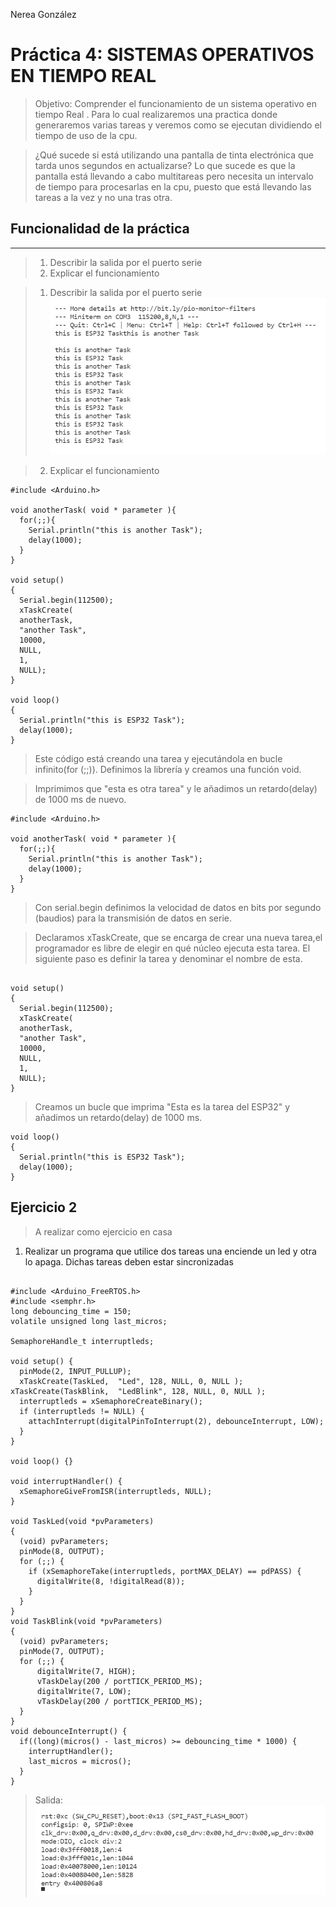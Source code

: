 Nerea González 
# Práctica 4: SISTEMAS OPERATIVOS EN TIEMPO REAL

>Objetivo: Comprender el funcionamiento de un sistema operativo en tiempo
Real . Para lo cual realizaremos una practica donde generaremos varias tareas y veremos como se
ejecutan dividiendo el tiempo de uso de la cpu.

> ¿Qué sucede si está utilizando una pantalla de tinta electrónica que tarda unos segundos en actualizarse? 
Lo que sucede es que la pantalla está llevando a cabo multitareas pero necesita un intervalo de tiempo para procesarlas en la cpu, puesto que está llevando las tareas a la vez y no una tras otra. 
## Funcionalidad de la práctica
---------------------------------
>1. Describir la salida por el puerto serie
>2. Explicar el funcionamiento



>1. Describir la salida por el puerto serie
![](tasks.jpg)


>2. Explicar el funcionamiento

```
#include <Arduino.h>

void anotherTask( void * parameter ){
  for(;;){
    Serial.println("this is another Task");
    delay(1000);
  }  
}

void setup()
{
  Serial.begin(112500);
  xTaskCreate(
  anotherTask, 
  "another Task", 
  10000, 
  NULL, 
  1, 
  NULL); 
}

void loop()
{
  Serial.println("this is ESP32 Task");
  delay(1000);
}
```


>Este código está creando una tarea y ejecutándola en bucle infinito(for (;;)). 
Definimos la librería y creamos una función void. 
 
> Imprimimos que "esta es otra tarea" y le añadimos un retardo(delay) de 1000 ms de nuevo.

```
#include <Arduino.h>

void anotherTask( void * parameter ){
  for(;;){
    Serial.println("this is another Task");
    delay(1000);
  }  
}
```
>Con serial.begin definimos la velocidad de datos en bits por segundo (baudios) para la transmisión de datos en serie.

> Declaramos xTaskCreate, que se encarga de crear una nueva tarea,el programador es
libre de elegir en qué núcleo ejecuta esta tarea. El siguiente paso es definir la tarea y denominar el nombre de esta. 

```

void setup()
{
  Serial.begin(112500);
  xTaskCreate(
  anotherTask, 
  "another Task", 
  10000, 
  NULL, 
  1, 
  NULL); 
}

```



> Creamos un bucle que imprima "Esta es la tarea del ESP32"
y añadimos un retardo(delay) de 1000 ms.

```
void loop()
{
  Serial.println("this is ESP32 Task");
  delay(1000);
}
```


## Ejercicio 2 

> A realizar como ejercicio en casa
1. Realizar un programa que utilice dos tareas una enciende un led y otra lo apaga. Dichas tareas deben estar sincronizadas

```

#include <Arduino_FreeRTOS.h>
#include <semphr.h>
long debouncing_time = 150; 
volatile unsigned long last_micros;
 
SemaphoreHandle_t interruptleds;
 
void setup() {
  pinMode(2, INPUT_PULLUP);
  xTaskCreate(TaskLed,  "Led", 128, NULL, 0, NULL );
xTaskCreate(TaskBlink,  "LedBlink", 128, NULL, 0, NULL );
  interruptleds = xSemaphoreCreateBinary();
  if (interruptleds != NULL) {
    attachInterrupt(digitalPinToInterrupt(2), debounceInterrupt, LOW);
  }
}
 
void loop() {}
 
void interruptHandler() {
  xSemaphoreGiveFromISR(interruptleds, NULL);
}
 
void TaskLed(void *pvParameters)
{
  (void) pvParameters;
  pinMode(8, OUTPUT);
  for (;;) {
    if (xSemaphoreTake(interruptleds, portMAX_DELAY) == pdPASS) {
      digitalWrite(8, !digitalRead(8));
    }
  }
}
void TaskBlink(void *pvParameters)
{
  (void) pvParameters;
  pinMode(7, OUTPUT);
  for (;;) {
      digitalWrite(7, HIGH);
      vTaskDelay(200 / portTICK_PERIOD_MS);
      digitalWrite(7, LOW);
      vTaskDelay(200 / portTICK_PERIOD_MS);
  }
}
void debounceInterrupt() {
  if((long)(micros() - last_micros) >= debouncing_time * 1000) {
    interruptHandler();
    last_micros = micros();
  }
}
```

>Salida:
![](4B.png)
